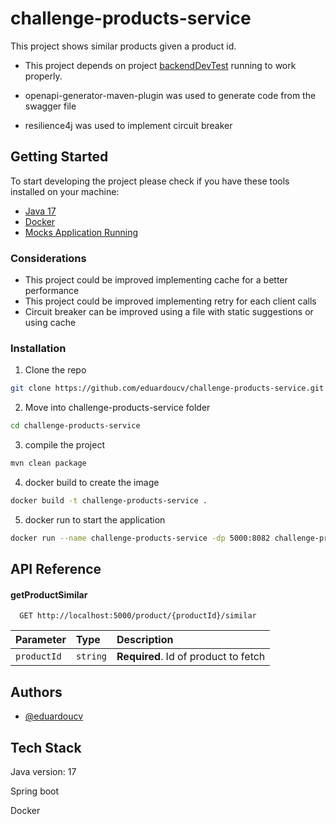 # challenge-products-service

This project shows similar products given a product id. 

- This project depends on project [backendDevTest](https://github.com/dalogax/backendDevTest) running to work properly.

- openapi-generator-maven-plugin was used to generate code from the swagger file

- resilience4j was used to implement circuit breaker

## Getting Started

To start developing the project please check if you have these tools installed on your machine:

* [Java 17](https://www.oracle.com/java/technologies/javase/jdk17-archive-downloads.html)
* [Docker](https://www.docker.com/get-started)
* [Mocks Application Running](https://github.com/dalogax/backendDevTest)

### Considerations

- This project could be improved implementing cache for a better performance
- This project could be improved implementing retry for each client calls 
- Circuit breaker can be improved using a file with static suggestions or using cache

### Installation

1. Clone the repo

```sh
git clone https://github.com/eduardoucv/challenge-products-service.git
```

2. Move into challenge-products-service folder

```sh
cd challenge-products-service
```

3. compile the project

```sh
mvn clean package
```

4. docker build to create the image

```sh
docker build -t challenge-products-service .
```

5. docker run to start the application

```sh
docker run --name challenge-products-service -dp 5000:8082 challenge-products-service
```



## API Reference

#### getProductSimilar

```http
  GET http://localhost:5000/product/{productId}/similar
```


| Parameter    | Type     | Description                           |
| :--------    | :------- | :--------------------------------     |
| `productId`  | `string` | **Required**. Id of product to fetch  |



## Authors

- [@eduardoucv](https://www.github.com/eduardoucv)


## Tech Stack

Java version: 17

Spring boot

Docker



  
